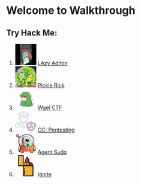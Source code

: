 # Welcome to Walkthrough

## Try Hack Me: 
1. [![logo](images/lazyAdmin/logo.jpeg)](https://saharshtapi.github.io/lazyAdmin.html) [LAzy Admin](lazyAdmin.md)
2. [![logo](images/pickleRick/logo.jpeg)](https://saharshtapi.github.io/pickleRick.html) [Pickle Rick](pickleRick.md)
3. [![logo](images/wgel/logo.png)](https://saharshtapi.github.io/wgel.html) [Wgel CTF](wgel.md)
4. [![logo](images/ccpf/logo.png)](https://saharshtapi.github.io/ccPentesting.html) [CC: Pentesting](ccPentesting.md)
5. [![logo](images/agentsudo/logo.png)](https://saharshtapi.github.io/agentSudo.html) [Agent Sudo](agentSudo.md)
6. [![logo](images/ignite/logo.png)](https://saharshtapi.github.io/ignite.html) [Ignite](ignite.md)

